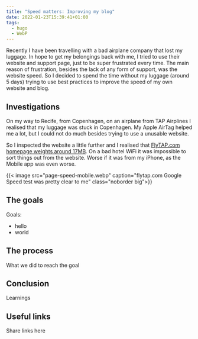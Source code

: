 ```yaml
---
title: "Speed matters: Improving my blog"
date: 2022-01-23T15:39:41+01:00
tags:
  - hugo
  - WebP
---
```

Recently I have been travelling with a bad airplane company that lost my 
luggage. In hope to get my belongings back with me, I tried to use their
website and support page, just to be super frustrated every time. The main
reason of frustration, besides the lack of any form of support, was the 
website speed. So I decided to spend the time without my luggage (around 5 days)
trying to use best practices to improve the speed of my own website and blog.

<!--more-->

## Investigations
On my way to Recife, from Copenhagen, on an airplane from TAP Airplines I 
realised that my luggage was stuck in Copenhagen. My Apple AirTag helped me a 
lot, but I could not do much besides trying to use a unusable website.

So I inspected the website a little further and I realised that [FlyTAP.com 
homepage weights around 17MB](flytap.com-size.webp). On a bad hotel WiFi it was
impossible to sort things out from the website. Worse if it was from my iPhone,
as the Mobile app was even worse.

{{< image src="page-speed-mobile.webp" caption="flytap.com Google Speed test was pretty clear to me" class="noborder big">}}


## The goals
Goals:

* hello
* world

## The process
What we did to reach the goal

## Conclusion
Learnings

## Useful links
Share links here
